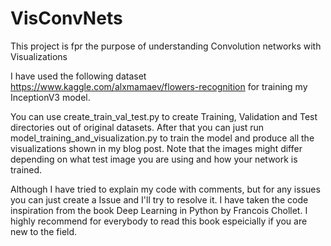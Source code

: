 # VisConvNets
This project is fpr the purpose of understanding Convolution networks with Visualizations 

I have used the following dataset https://www.kaggle.com/alxmamaev/flowers-recognition for training my InceptionV3 model.

You can use create_train_val_test.py to create Training, Validation and Test directories out of original datasets. After that you can just run model_training_and_visualization.py to train the model and produce all the visualizations shown in my blog post. Note that the images might differ depending on what test image you are using and how your network is trained.

Although I have tried to explain my code with comments, but for any issues you can just create a Issue and I'll try to resolve it. I have taken the code inspiration from the book Deep Learning in Python by Francois Chollet. I highly recommend for everybody to read this book espeicially if you are new to the field.
